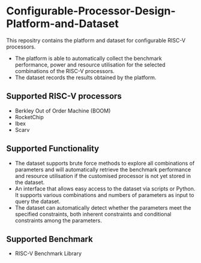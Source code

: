 # Configurable-Processor-Design-Platform-and-Dataset

This repositry contains the platform and dataset for configurable RISC-V processors.

- The platform is able to automatically collect the benchmark performance, power and resource utilisation for the selected combinations of the RISC-V processors.
- The dataset records the results obtained by the platform.

## Supported RISC-V processors

- Berkley Out of Order Machine (BOOM)
- RocketChip
- Ibex
- Scarv

## Supported Functionality

- The dataset supports brute force methods to explore all combinations of parameters and will automatically retrieve the benchmark performance and resource utilisation if the customised processor is not yet stored in the dataset.
- An interface that allows easy access to the dataset via scripts or Python. It supports various combinations and numbers of parameters as input to query the dataset.
- The dataset can automatically detect whether the parameters meet the specified constraints, both inherent constraints and conditional constraints among the parameters.

## Supported Benchmark

- RISC-V Benchmark Library
